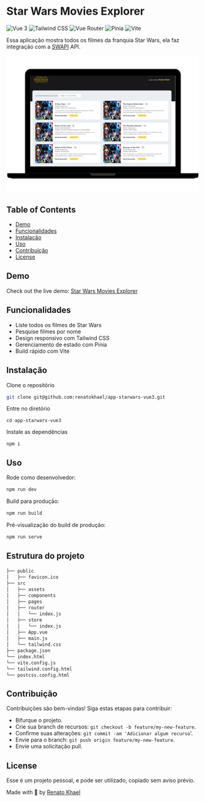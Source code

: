 # Star Wars Movies Explorer

![Vue 3](https://img.shields.io/badge/vue-3.4.21-brightgreen)
![Tailwind CSS](https://img.shields.io/badge/tailwindcss-3.4.3-blue)
![Vue Router](https://img.shields.io/badge/vue--router-4.3.2-blue)
![Pinia](https://img.shields.io/badge/pinia-2.1.7-yellow)
![Vite](https://img.shields.io/badge/vite-5.2.0-green)

Essa aplicação mostra todos os filmes da franquia Star Wars, ela faz integração com a [SWAPI](https://swapi.dev/) API.

<center><img src="./.images/print.png" width="768px" /></center>

## Table of Contents

- [Demo](#demo)
- [Funcionalidades](#funcionalidades)
- [Instalação](#instalação)
- [Uso](#uso)
- [Contribuição](#contribuição)
- [License](#license)

## Demo

Check out the live demo: [Star Wars Movies Explorer](https://your-demo-link.com)

## Funcionalidades

- Liste todos os filmes de Star Wars
- Pesquise filmes por nome
- Design responsivo com Tailwind CSS
- Gerenciamento de estado com Pinia
- Build rápido com Vite

## Instalação

Clone o repositório

```bash
git clone git@github.com:renatokhael/app-starwars-vue3.git
```
Entre no diretório
```
cd app-starwars-vue3
```
Instale as dependências
```
npm i
```

## Uso

Rode como desenvolvedor:
```bash
npm run dev
```

Build para produção:
```bash
npm run build
```

Pré-visualização do build de produção:
```bash
npm run serve
```

## Estrutura do projeto

```
├── public
│   ├── favicon.ico 
├── src
│   ├── assets
│   ├── components
│   ├── pages
│   ├── router
│   │   └── index.js
│   ├── store
│   │   └── index.js
│   ├── App.vue
│   ├── main.js
│   └── tailwind.css
├── package.json
└── index.html
└── vite.config.js
└── tailwind.config.html
└── postcss.config.html
```

## Contribuição

Contribuições são bem-vindas! Siga estas etapas para contribuir:

- Bifurque o projeto.
- Crie sua branch de recursos: ```git checkout -b feature/my-new-feature```.
- Confirme suas alterações: ```git commit -am 'Adicionar algum recurso```'.
- Envie para o branch: ```git push origin feature/my-new-feature```.
- Envie uma solicitação pull.

## License
Esse é um projeto pessoal, e pode ser utilizado, copiado sem aviso prévio.

Made with 💚 by [Renato Khael](https://renatokhael.dev)





